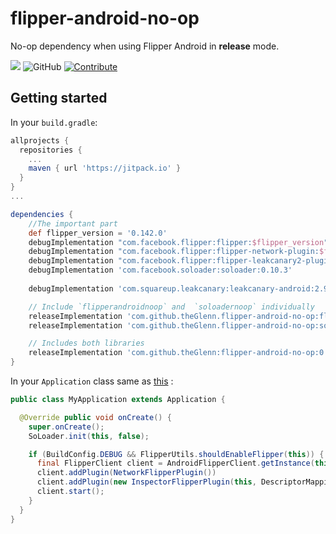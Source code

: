 # flipper-android-no-op
No-op dependency when using Flipper Android in **release** mode.

[![](https://jitpack.io/v/theGlenn/flipper-android-no-op.svg)](https://jitpack.io/#theGlenn/flipper-android-no-op)
![GitHub](https://img.shields.io/github/license/theglenn/flipper-android-no-op.svg)
[![Contribute](https://img.shields.io/badge/contributions-friendly-b44ac1.svg)](https://egghead.io/series/how-to-contribute-to-an-open-source-project-on-github)

## Getting started

In your `build.gradle`:

```groovy
allprojects {
  repositories {
    ...
    maven { url 'https://jitpack.io' }
  }
}
...

dependencies {
    //The important part
    def flipper_version = '0.142.0'
    debugImplementation "com.facebook.flipper:flipper:$flipper_version"
    debugImplementation "com.facebook.flipper:flipper-network-plugin:$flipper_version"
    debugImplementation "com.facebook.flipper:flipper-leakcanary2-plugin:$flipper_version"
    debugImplementation 'com.facebook.soloader:soloader:0.10.3'
    
    debugImplementation 'com.squareup.leakcanary:leakcanary-android:2.9.1'

    // Include `flipperandroidnoop` and  `soloadernoop` individually
    releaseImplementation 'com.github.theGlenn.flipper-android-no-op:flipperandroidnoop:0.9.0'
    releaseImplementation 'com.github.theGlenn.flipper-android-no-op:soloadernoop:0.9.0'

    // Includes both libraries
    releaseImplementation 'com.github.theGlenn:flipper-android-no-op:0.9.0'
}
```

In your `Application` class same as [this](https://fbflipper.com/docs/getting-started/android-native#application-setup) :
```java
public class MyApplication extends Application {

  @Override public void onCreate() {
    super.onCreate();
    SoLoader.init(this, false);

    if (BuildConfig.DEBUG && FlipperUtils.shouldEnableFlipper(this)) {
      final FlipperClient client = AndroidFlipperClient.getInstance(this);
      client.addPlugin(NetworkFlipperPlugin())
      client.addPlugin(new InspectorFlipperPlugin(this, DescriptorMapping.withDefaults()));
      client.start();
    }
  }
}
```
